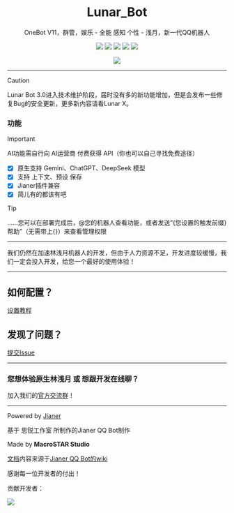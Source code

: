 <div align="center">
<p align="center">
  <h1 align="center">Lunar_Bot</h1>
  <p align="center">OneBot V11，群管，娱乐 - 全能 感知 个性 - 浅月，新一代QQ机器人</p>
</p>

![](https://img.shields.io/badge/Python-3.12+-3776AB?style=flat&logo=Python&logoColor=ffffff)
![](https://img.shields.io/github/stars/MacroSTAR-MS/Lunar_Bot)
![](https://img.shields.io/github/release/MacroSTAR-MS/Lunar_Bot)
![](https://img.shields.io/github/issues/MacroSTAR-Studio/Lunar_Bot?color=F48D73)
![](https://img.shields.io/github/license/MacroSTAR-MS/Lunar_Bot.svg)

![](https://api.moedog.org/count/@MacroSTAR-MS.readme)
</div>

----

>[!Caution]
>
>Lunar Bot 3.0进入技术维护阶段，届时没有多的新功能增加，但是会发布一些修复Bug的安全更新，更多新内容请看Lunar X。

### 功能

> [!Important] 
> AI功能需自行向 AI运营商 付费获得 API（你也可以自己寻找免费途径）
- [x] 原生支持 Gemini、ChatGPT、DeepSeek 模型
- [x] 支持 上下文、预设 保存
- [x] Jianer插件兼容
- [x] 简儿有的都该有吧
> [!Tip]
> ……您可以在部署完成后，@您的机器人查看功能，或者发送“{您设置的触发前缀}帮助”（无需带上{}）来查看管理权限
----

我们仍然在加速林浅月机器人的开发，但由于人力资源不足，开发进度较缓慢，我们一定会投入开发，给您一个最好的使用体验！

----

## 如何配置？

[设置教程](https://docs.macrostar.top/)

## 发现了问题？

[提交Issue](https://github.com/MacroSTAR-Studio/Lunar_Bot/issues/new)

----

### 您想体验原生林浅月 或 想跟开发在线聊？

加入我们的[官方交流群](https://qm.qq.com/q/BLqAkTczUk)！

----

Powered by [Jianer](https://github.com/SRInternet-Studio/Jianer_QQ_bot)

基于 思锐工作室 所制作的Jianer QQ Bot制作

Made by **MacroSTAR Studio**

[文档](https://docs.macrostar.top/)内容来源于[Jianer QQ Bot的wiki](https://github.com/SRInternet-Studio/Jianer_QQ_Bot/wiki)

感谢每一位开发者的付出！

贡献开发者：

![](https://contrib.rocks/image?repo=MacroSTAR-MS/Lunar_Bot)
